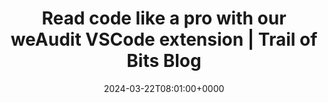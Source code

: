 ---
title: Read code like a pro with our weAudit VSCode extension | Trail of Bits Blog
slug: 20240322T080100
date: 2024-03-22T08:01:00+0000
params:
  url: https://blog.trailofbits.com/2024/03/19/read-code-like-a-pro-with-our-weaudit-vscode-extension/
tags:
- code-review
---